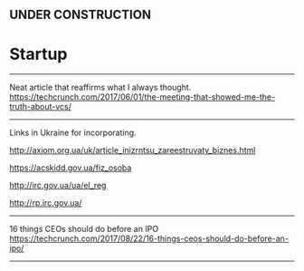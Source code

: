 
## UNDER CONSTRUCTION

# Startup

---

Neat article that reaffirms what I always thought.
https://techcrunch.com/2017/06/01/the-meeting-that-showed-me-the-truth-about-vcs/

---

Links in Ukraine for incorporating.

http://axiom.org.ua/uk/article_inizrntsu_zareestruvaty_biznes.html

https://acskidd.gov.ua/fiz_osoba

http://irc.gov.ua/ua/el_reg

http://rp.irc.gov.ua/ 

---

16 things CEOs should do before an IPO
https://techcrunch.com/2017/08/22/16-things-ceos-should-do-before-an-ipo/

---

